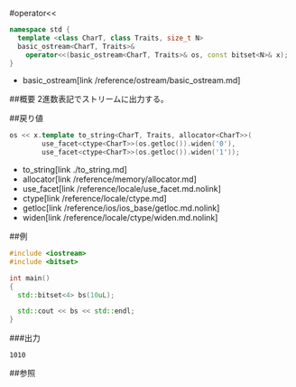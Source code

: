 #operator<<
```cpp
namespace std {
  template <class CharT, class Traits, size_t N>
  basic_ostream<CharT, Traits>&
    operator<<(basic_ostream<CharT, Traits>& os, const bitset<N>& x);
}
```
* basic_ostream[link /reference/ostream/basic_ostream.md]

##概要
2進数表記でストリームに出力する。


##戻り値

```cpp
os << x.template to_string<CharT, Traits, allocator<CharT>>(
        use_facet<ctype<CharT>>(os.getloc()).widen('0'),
        use_facet<ctype<CharT>>(os.getloc()).widen('1'));
```
* to_string[link ./to_string.md]
* allocator[link /reference/memory/allocator.md]
* use_facet[link /reference/locale/use_facet.md.nolink]
* ctype[link /reference/locale/ctype.md]
* getloc[link /reference/ios/ios_base/getloc.md.nolink]
* widen[link /reference/locale/ctype/widen.md.nolink]


##例
```cpp
#include <iostream>
#include <bitset>

int main()
{
  std::bitset<4> bs(10uL);

  std::cout << bs << std::endl;
}
```

###出力
```
1010
```


##参照

